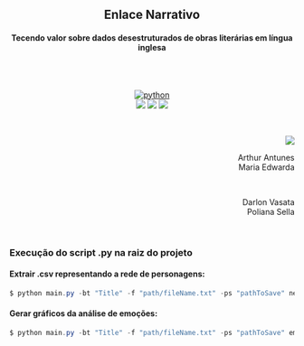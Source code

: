 <h2 align = 'center'> Enlace Narrativo</h2>
<h4 align = 'center'>Tecendo valor sobre dados desestruturados de obras literárias em língua inglesa</h4>
</br></br>
<p align = 'center'>
  <a href="https://www.python.org/"><img src="http://ForTheBadge.com/images/badges/made-with-python.svg" alt = "python"></a></br>
  <a href="https://spacy.io/"><img src="https://img.shields.io/badge/spacy-v.%202.3.2-9cf?style=flat-square"></a>
  <a href="https://igraph.org/python/"><img src="https://img.shields.io/badge/python--igraph-v.%200.8.2-9cf?style=flat-square"></a>
  <a href="https://matplotlib.org/"><img src="https://img.shields.io/badge/matplotlib-v.%203.3.0-9cf?style=flat-square"></a>
</p>
</br>
<p align = 'right'>
    <a href="https://cascavel.ifpr.edu.br/"><img src="https://img.shields.io/badge/IFPR -- Campus Cascavel-TCC-green?style=for-the-badge"></a>
</p>
<p align = 'right'> Arthur Antunes </br> Maria Edwarda </p></br>
<p align = 'right'> Darlon Vasata </br> Poliana Sella </p></br>

### Execução do script .py na raiz do projeto

####  Extrair .csv representando a rede de personagens:
```powershell
$ python main.py -bt "Title" -f "path/fileName.txt" -ps "pathToSave" network
```

#### Gerar gráficos da análise de emoções:
```powershell
$ python main.py -bt "Title" -f "path/fileName.txt" -ps "pathToSave" emotionAnalysis
```
